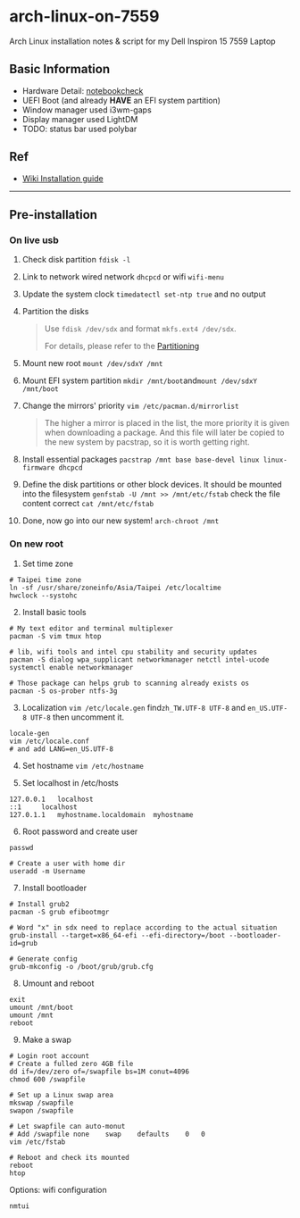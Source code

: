 # arch-linux-on-7559
Arch Linux installation notes &amp; script for my Dell Inspiron 15 7559 Laptop

## Basic Information
- Hardware Detail: [notebookcheck](https://www.notebookcheck.net/Dell-Inspiron-15-7559-Notebook-Review.154635.0.html)
- UEFI Boot (and already **HAVE** an EFI system partition)
- Window manager used i3wm-gaps
- Display manager used LightDM
- TODO: status bar used polybar

## Ref
- [Wiki Installation guide](https://wiki.archlinux.org/index.php/Installation_guide#Update_the_system_clock)

---
## 	Pre-installation

### On live usb

1. Check disk partition
``fdisk -l``

2. Link to network
wired network
``dhcpcd``
or wifi
``wifi-menu``

3. Update the system clock
``timedatectl set-ntp true``
and no output

4. Partition the disks
    > Use ``fdisk /dev/sdx`` and format ``mkfs.ext4 /dev/sdx``.
    > 
    > For details, please refer to the [Partitioning](https://wiki.archlinux.org/index.php/Partitioning)
    
5. Mount new root
``mount /dev/sdxY /mnt``

6. Mount EFI system partition
``mkdir /mnt/boot``and``mount /dev/sdxY /mnt/boot``

7. Change the mirrors' priority
``vim /etc/pacman.d/mirrorlist``
    > The higher a mirror is placed in the list, the more priority it is given when downloading a package.
    > And this file will later be copied to the new system by pacstrap, so it is worth getting right.

8. Install essential packages
``pacstrap /mnt base base-devel linux linux-firmware dhcpcd``

9. Define the disk partitions or other block devices. It should be mounted into the filesystem
``genfstab -U /mnt >> /mnt/etc/fstab``
check the file content correct
``cat /mnt/etc/fstab``

10. Done, now go into our new system!
``arch-chroot /mnt``

### On new root

1. Set time zone
````
# Taipei time zone
ln -sf /usr/share/zoneinfo/Asia/Taipei /etc/localtime
hwclock --systohc
````

2. Install basic tools
````
# My text editor and terminal multiplexer
pacman -S vim tmux htop

# lib, wifi tools and intel cpu stability and security updates
pacman -S dialog wpa_supplicant networkmanager netctl intel-ucode
systemctl enable networkmanager

# Those package can helps grub to scanning already exists os
pacman -S os-prober ntfs-3g
````

3. Localization
``
vim /etc/locale.gen
``
find``zh_TW.UTF-8 UTF-8`` and ``en_US.UTF-8 UTF-8`` then uncomment it.

````
locale-gen
vim /etc/locale.conf
# and add LANG=en_US.UTF-8
````

4. Set hostname
``
vim /etc/hostname
``

5. Set localhost in /etc/hosts

````
127.0.0.1	localhost
::1		localhost
127.0.1.1	myhostname.localdomain	myhostname
````

6. Root password and create user
````
passwd

# Create a user with home dir
useradd -m Username
````

7. Install bootloader
````
# Install grub2
pacman -S grub efibootmgr

# Word "x" in sdx need to replace according to the actual situation 
grub-install --target=x86_64-efi --efi-directory=/boot --bootloader-id=grub

# Generate config
grub-mkconfig -o /boot/grub/grub.cfg
````

8. Umount and reboot
````
exit
umount /mnt/boot
umount /mnt
reboot
````

9. Make a swap
````
# Login root account
# Create a fulled zero 4GB file
dd if=/dev/zero of=/swapfile bs=1M conut=4096
chmod 600 /swapfile

# Set up a Linux swap area
mkswap /swapfile
swapon /swapfile

# Let swapfile can auto-monut
# Add /swapfile	none	swap	defaults	0	0
vim /etc/fstab

# Reboot and check its mounted
reboot
htop
````

Options: wifi configuration
````
nmtui
````
